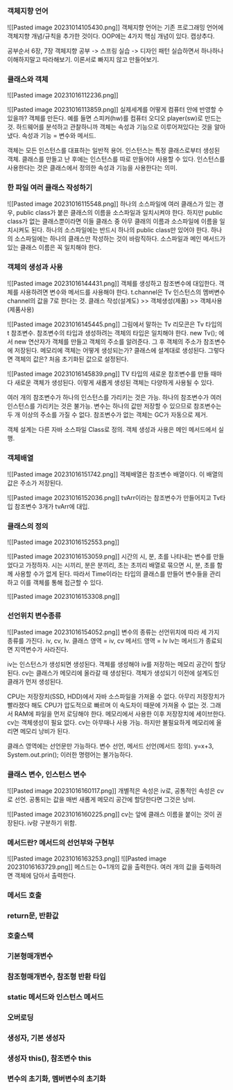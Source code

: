 ### 객체지향 언어

![[Pasted image 20231014105430.png]]
객체지향 언어는 기존 프로그래밍 언어에 객체지향 개념/규칙을 추가한 것이다.
OOP에는 4가지 핵심 개념이 있다. 캡상추다.

공부순서
6장, 7장 객체지향 공부 -> 스프링 실습 -> 디자인 패턴
실습하면서 하나하나 이해하지말고 따라해보기. 이론서로 빠지지 않고 만들어보기.

### 클래스와 객체
![[Pasted image 20231016112236.png]]

![[Pasted image 20231016113859.png]]
실제세계를 어떻게 컴퓨터 안에 반영할 수 있을까? 객체를 만든다.
예를 들면 스피커(hw)를 컴퓨터 오디오 player(sw)로 만드는 것.
하드웨어를 분석하고 관찰하니까 객체는 속성과 기능으로 이루어져있다는 것을 알아냈다.
속성과 기능 = 변수와 메서드.

객체는 모든 인스턴스를 대표하는 일반적 용어. 인스턴스는 특정 클래스로부터 생성된 객체.
클래스를 만들고 난 후에는 인스턴스를 따로 만들어야 사용할 수 있다. 
인스턴스를 사용한다는 것은 클래스에서 정의한 속성과 기능을 사용한다는 의미.

### 한 파일 여러 클래스 작성하기
![[Pasted image 20231016115548.png]]
하나의 소스파일에 여러 클래스가 있는 경우, public class가 붙은 클래스의 이름을 소스파일과 일치시켜야 한다. 하지만 public class가 없는 클래스뿐이라면 이들 클래스 중 아무 클래의 이름과 소스파일에 이름을 일치시켜도 된다. 
하나의 소스파일에는 반드시 하나의 public class만 있어야 한다. 
하나의 소스파일에는 하나의 클래스만 작성하는 것이 바람직하다.
소스파일과 메인 메서드가 있는 클래스 이름은 꼭 일치해야 한다.

### 객체의 생성과 사용
![[Pasted image 20231016144431.png]] 
객체를 생성하고 참조변수에 대입한다.
객체를 사용하려면 변수와 메서드를 사용해야 한다. 
t.channel은 Tv 인스턴스의 멤버변수 channel의 값을 7로 한다는 것. 
클래스 작성(설계도) >> 객체생성(제품) >> 객체사용(제품사용) 

![[Pasted image 20231016145445.png]]
그림에서 말하는 Tv 리모콘은 Tv 타입의 t 참조변수.
참조변수의 타입과 생성하려는 객체의 타입은 일치해야 한다.
new Tv(); 에서 new 연산자가 객체를 만들고 객체의 주소를 알려준다. 
그 후 객체의 주소가 참조변수에 저장된다. 
메모리에 객체는 어떻게 생성되는가? 클래스에 설계대로 생성된다. 
그렇다면 객체의 값은? 처음 초기화된 값으로 설정된다.

![[Pasted image 20231016145839.png]]
TV 타입의 새로운 참조변수를 만들 때마다 새로운 객체가 생성된다. 이렇게 새롭게 생성된 객체는 다양하게 사용될 수 있다. 

여러 개의 참조변수가 하나의 인스턴스를 가리키는 것은 가능.
하나의 참조변수가 여러 인스턴스를 가리키는 것은 불가능. 
변수는 하나의 값만 저장할 수 있으므로 참조변수는 두 개 이상의 주소를 가질 수 없다.
참조변수가 없는 객체는 GC가 자동으로 제거. 

객체 설계는 다른 자바 소스파일 Class로 정의. 객체 생성과 사용은 메인 메서드에서 실행.

### 객체배열
![[Pasted image 20231016151742.png]]
객체배열은 참조변수 배열이다. 이 배열의 값은 주소가 저장된다. 

![[Pasted image 20231016152036.png]]
tvArr이라는 참조변수가 만들어지고 Tv타입 참조변수 3개가 tvArr에 대입.

### 클래스의 정의
![[Pasted image 20231016152553.png]]

![[Pasted image 20231016153059.png]]
시간의 시, 분, 초를 나타내는 변수를 만들었다고 가정하자. 시는 시끼리, 분은 분끼리, 초는 초끼리 배열로 묶으면 시, 분, 초를 함께 사용할 수가 없게 된다. 따라서 Time이라는 타입의 클래스를 만들어 변수들을 관리하고 이를 객체를 통해 접근할 수 있다. 

![[Pasted image 20231016153308.png]]

### 선언위치 변수종류

![[Pasted image 20231016154052.png]]
변수의 종류는 선언위치에 따라 세 가지 종류를 가진다. iv, cv, lv.
클래스 영역 = iv, cv
메서드 영역 = lv
lv는 메서드가 종료되면 지역변수가 사라진다. 

iv는 인스턴스가 생성되면 생성된다. 
객체를 생성해야 iv를 저장하는 메모리 공간이 할당된다.
cv는 클래스가 메모리에 올라갈 때 생성된다. 
객체가 생성되기 이전에 설계도인 클래가 먼저 생성된다.

CPU는 저장장치(SSD, HDD)에서 자바 소스파일을 가져올 수 없다.
아무리 저장장치가 빨라졌다 해도 CPU가 압도적으로 빠르며 이 속도차이 때문에 가져올 수 없는 것. 그래서 RAM에 파일을 먼저 로딩해야 한다. 
메모리에서 사용한 이후 저장장치에 세이브한다. 
cv는 객체생성이 필요 없다. cv는 아무때나 사용 가능. 하지만 불필요하게 메모리에 올리면 메모리 낭비가 된다.

클래스 영역에는 선언문만 가능하다. 변수 선언, 메서드 선언(메서드 정의).
y=x+3, System.out.prin(); 이러한 명령어는 불가능하다.

### 클래스 변수, 인스턴스 변수
![[Pasted image 20231016160117.png]]
개별적은 속성은 iv로, 공통적인 속성은 cv로 선언.
공통되는 값을 매번 새롭게 메모리 공간에 할당한다면 그것은 낭비.

![[Pasted image 20231016160225.png]]
cv는 앞에 클래스 이름을 붙이는 것이 권장된다. iv랑 구분하기 위함.

### 메서드란? 메서드의 선언부와 구현부

![[Pasted image 20231016163253.png]]
![[Pasted image 20231016163729.png]]
메스드는 0~1개의 값을 출력한다. 여러 개의 값을 출력하려면 객체에 담아서 출력한다.

### 메서드 호출












### return문, 반환값

### 호출스택

### 기본형매개변수

### 참조형매개변수, 참조형 반환 타입

### static 메서드와 인스턴스 메서드

### 오버로딩

### 생성자, 기본 생성자

### 생성자 this(), 참조변수 this

### 변수의 초기화, 멤버변수의 초기화





